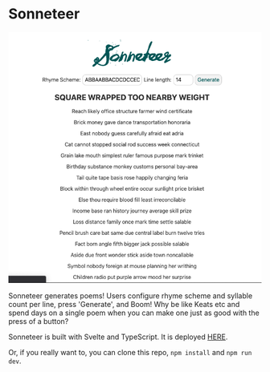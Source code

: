 # Sonneteer

![ScreenShot](public/assets/Screenshot.png)

Sonneteer generates poems! Users configure rhyme scheme and syllable count per line, press 'Generate', and Boom!
Why be like Keats etc and spend days on a single poem when you can make one just as good with the press of a button?

Sonneteer is built with Svelte and TypeScript. It is deployed [HERE](https://n-ckr-ch-rds-n.github.io/sonneteer2/).

Or, if you really want to, you can clone this repo, `npm install` and `npm run dev`.

